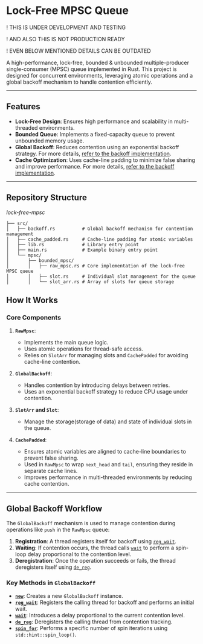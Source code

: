 # Lock-Free MPSC Queue
! THIS IS UNDER DEVELOPMENT AND TESTING

! AND ALSO THIS IS NOT PRODUCTION READY

! EVEN BELOW MENTIONED DETAILS CAN BE OUTDATED

A high-performance, lock-free, bounded & unbounded multiple-producer single-consumer (MPSC) queue implemented in Rust. This project is designed for concurrent environments, leveraging atomic operations and a global backoff mechanism to handle contention efficiently.


---

## Features

- **Lock-Free Design**: Ensures high performance and scalability in multi-threaded environments.
- **Bounded Queue**: Implements a fixed-capacity queue to prevent unbounded memory usage.
- **Global Backoff**: Reduces contention using an exponential backoff strategy. For more details, [refer to the backoff implementation](https://github.com/LOKESH-999/lock-free-mpsc/blob/main/src/backoff.rs).
- **Cache Optimization**: Uses cache-line padding to minimize false sharing and improve performance. For more details, [refer to the backoff implementation](http://github.com/LOKESH-999/lock-free-mpsc/blob/main/src/cache_padded.rs).

---

## Repository Structure
*lock-free-mpsc*

    ├── src/
    │   ├── backoff.rs          # Global backoff mechanism for contention management
    │   ├── cache_padded.rs     # Cache-line padding for atomic variables
    │   ├── lib.rs              # Library entry point
    │   ├── main.rs             # Example binary entry point
    │   └── mpsc/
    │       ├── bounded_mpsc/
    │       │   ├── raw_mpsc.rs # Core implementation of the lock-free MPSC queue
    │       │   ├── slot.rs     # Individual slot management for the queue
    │       │   └── slot_arr.rs # Array of slots for queue storage

## How It Works

### Core Components

1. **`RawMpsc`**:
   - Implements the main queue logic.
   - Uses atomic operations for thread-safe access.
   - Relies on `SlotArr` for managing slots and `CachePadded` for avoiding cache-line contention.

2. **`GlobalBackoff`**:
   - Handles contention by introducing delays between retries.
   - Uses an exponential backoff strategy to reduce CPU usage under contention.

3. **`SlotArr` and `Slot`**:
   - Manage the storage(storage of data) and state of individual slots in the queue.

4. **`CachePadded`**:
   - Ensures atomic variables are aligned to cache-line boundaries to prevent false sharing.
   - Used in `RawMpsc` to wrap `next_head` and `tail`, ensuring they reside in separate cache lines.
   - Improves performance in multi-threaded environments by reducing cache contention.

---

## Global Backoff Workflow

The `GlobalBackoff` mechanism is used to manage contention during operations like `push` in the `RawMpsc` queue:

1. **Registration**: A thread registers itself for backoff using [`reg_wait`](src/backoff.rs).
2. **Waiting**: If contention occurs, the thread calls [`wait`](src/backoff.rs) to perform a spin-loop delay proportional to the contention level.
3. **Deregistration**: Once the operation succeeds or fails, the thread deregisters itself using [`de_reg`](src/backoff.rs).

### Key Methods in `GlobalBackoff`

- **[`new`](src/backoff.rs)**: Creates a new `GlobalBackoff` instance.
- **[`reg_wait`](src/backoff.rs)**: Registers the calling thread for backoff and performs an initial wait.
- **[`wait`](src/backoff.rs)**: Introduces a delay proportional to the current contention level.
- **[`de_reg`](src/backoff.rs)**: Deregisters the calling thread from contention tracking.
- **[`spin_for`](src/backoff.rs)**: Performs a specific number of spin iterations using `std::hint::spin_loop()`.

